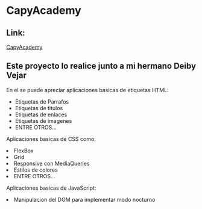 <h1>CapyAcademy</h1>
<h2>Link:</h2> <a href="https://capyacademy.netlify.app/">CapyAcademy</a>
<h2>Este proyecto lo realice junto a mi hermano Deiby Vejar</h2>

<p>En el se puede apreciar aplicaciones basicas de etiquetas HTML:</p>
     <ul> 
     <li>Etiquetas de Parrafos</li>
     <li>Etiquetas de titulos</li>
     <li>Etiquetas de enlaces</li>
     <li>Etiquetas de imagenes</li>
     <li>ENTRE OTROS...</li>
     </ul>
<p>Aplicaciones basicas de CSS como:</p>
     <li>FlexBox</li>
     <li>Grid</li>
     <li>Responsive con MediaQueries</li>
     <li>Estilos de colores</li>
     <li>ENTRE OTROS...</li>
<p>Aplicaciones basicas de JavaScript:</p>
     <li>Manipulacion del DOM para implementar modo nocturno</li>
